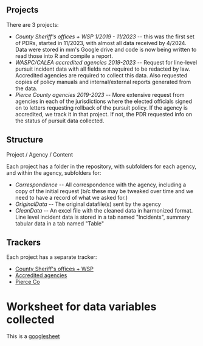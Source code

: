 ## Projects

There are 3 projects:

* *County Sheriff's offices + WSP 1/2019 - 11/2023* -- this was the first set of PDRs, started in 11/2023, with almost all data received by 4/2024.  Data were stored in mm's Google drive and code is now being written to read those into R and compile a report.  
* *WASPC/CALEA accredited agencies 2019-2023* -- Request for line-level pursuit incident data with all fields not required to be redacted by law.  Accredited agencies are required to collect this data.  Also requested copies of policy manuals and internal/external reports generated from the data.  
* *Pierce County agencies 2019-2023* -- More extensive request from agencies in each of the jurisdictions where the elected officials signed on to letters requesting rollback of the pursuit policy.  If the agency is accredited, we track it in that project.  If not, the PDR requested info on the status of pursuit data collected.

## Structure

Project / Agency / Content

Each project has a folder in the repository, with subfolders for each agency, and within the agency, subfolders for:

  * *Correspondence* -- All correspondence with the agency, including a copy of the initial request (b/c these may be tweaked over time and we need to have a record of what we asked for.)
  * *OriginalData* -- The original datafile(s) sent by the agency
  * *CleanData* -- An excel file with the cleaned data in harmonized format.  Line level incident data is stored in a tab named "Incidents", summary tabular data in a tab named "Table"

 ## Trackers

Each project has a separate tracker:

  * [County Sheriff's offices + WSP](https://github.com/users/moxboxwa/projects/2)
  * [Accredited agencies](https://github.com/users/moxboxwa/projects/1)
  * [Pierce Co](https://github.com/users/moxboxwa/projects/3)

# Worksheet for data variables collected
This is a [googlesheet](https://docs.google.com/spreadsheets/d/1b0pcy8-iQUNAAHFcpCz5qKYN55RA87iJMTw6Zl2UMt0/edit?gid=0#gid=0)

